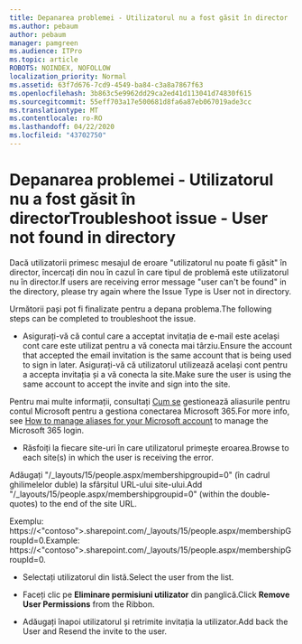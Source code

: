 ```yaml
---
title: Depanarea problemei - Utilizatorul nu a fost găsit în director
ms.author: pebaum
author: pebaum
manager: pamgreen
ms.audience: ITPro
ms.topic: article
ROBOTS: NOINDEX, NOFOLLOW
localization_priority: Normal
ms.assetid: 63f7d676-7cd9-4549-ba84-c3a8a7867f63
ms.openlocfilehash: 3b863c5e9962dd29ca2ed41d113041d74830f615
ms.sourcegitcommit: 55eff703a17e500681d8fa6a87eb067019ade3cc
ms.translationtype: MT
ms.contentlocale: ro-RO
ms.lasthandoff: 04/22/2020
ms.locfileid: "43702750"
---
```

# <a name="troubleshoot-issue---user-not-found-in-directory"></a><span data-ttu-id="e3f72-102">Depanarea problemei - Utilizatorul nu a fost găsit în director</span><span class="sxs-lookup"><span data-stu-id="e3f72-102">Troubleshoot issue - User not found in directory</span></span>

<span data-ttu-id="e3f72-103">Dacă utilizatorii primesc mesajul de eroare "utilizatorul nu poate fi găsit" în director, încercați din nou în cazul în care tipul de problemă este utilizatorul nu în director.</span><span class="sxs-lookup"><span data-stu-id="e3f72-103">If users are receiving error message "user can't be found" in the directory, please try again where the Issue Type is User not in directory.</span></span>

<span data-ttu-id="e3f72-104">Următorii pași pot fi finalizate pentru a depana problema.</span><span class="sxs-lookup"><span data-stu-id="e3f72-104">The following steps can be completed to troubleshoot the issue.</span></span>

- <span data-ttu-id="e3f72-105">Asigurați-vă că contul care a acceptat invitația de e-mail este același cont care este utilizat pentru a vă conecta mai târziu.</span><span class="sxs-lookup"><span data-stu-id="e3f72-105">Ensure the account that accepted the email invitation is the same account that is being used to sign in later.</span></span> <span data-ttu-id="e3f72-106">Asigurați-vă că utilizatorul utilizează același cont pentru a accepta invitația și a vă conecta la site.</span><span class="sxs-lookup"><span data-stu-id="e3f72-106">Make sure the user is using the same account to accept the invite and sign into the site.</span></span> 

<span data-ttu-id="e3f72-107">Pentru mai multe informații, consultați [Cum se</a> gestionează aliasurile pentru contul Microsoft pentru a gestiona conectarea Microsoft 365](https://support.microsoft.com/help/12407/microsoft-account-how-to-manage-aliases).</span><span class="sxs-lookup"><span data-stu-id="e3f72-107">For more info, see [How to manage aliases for your Microsoft account</a> to manage the Microsoft 365 login](https://support.microsoft.com/help/12407/microsoft-account-how-to-manage-aliases).</span></span> 

- <span data-ttu-id="e3f72-108">Răsfoiți la fiecare site-uri în care utilizatorul primește eroarea.</span><span class="sxs-lookup"><span data-stu-id="e3f72-108">Browse to each site(s) in which the user is receiving the error.</span></span> 

<span data-ttu-id="e3f72-109">Adăugați "/_layouts/15/people.aspx/membershipgroupid=0" (în cadrul ghilimelelor duble) la sfârșitul URL-ului site-ului.</span><span class="sxs-lookup"><span data-stu-id="e3f72-109">Add "/_layouts/15/people.aspx/membershipgroupid=0" (within the double-quotes) to the end of the site URL.</span></span> 

<span data-ttu-id="e3f72-110">Exemplu: https://<"contoso">.sharepoint.com/_layouts/15/people.aspx/membershipGroupId=0.</span><span class="sxs-lookup"><span data-stu-id="e3f72-110">Example: https://<"contoso">.sharepoint.com/_layouts/15/people.aspx/membershipGroupId=0.</span></span>

- <span data-ttu-id="e3f72-111">Selectați utilizatorul din listă.</span><span class="sxs-lookup"><span data-stu-id="e3f72-111">Select the user from the list.</span></span>

- <span data-ttu-id="e3f72-112">Faceți clic pe **Eliminare permisiuni utilizator** din panglică.</span><span class="sxs-lookup"><span data-stu-id="e3f72-112">Click **Remove User Permissions** from the Ribbon.</span></span> 
-  <span data-ttu-id="e3f72-113">Adăugați înapoi utilizatorul și retrimite invitația la utilizator.</span><span class="sxs-lookup"><span data-stu-id="e3f72-113">Add back the User and Resend the invite to the user.</span></span>

